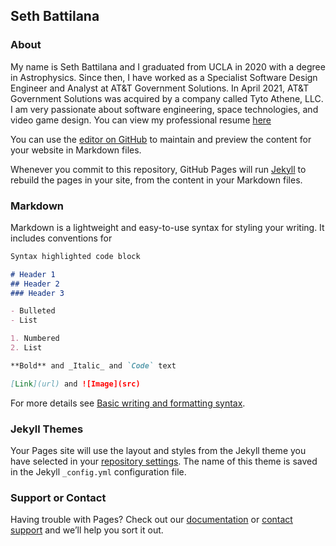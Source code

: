 ## Seth Battilana

### About

My name is Seth Battilana and I graduated from UCLA in 2020 with a degree in Astrophysics. Since then, I have worked as a Specialist Software Design Engineer and Analyst at AT&T Government Solutions. In April 2021, AT&T Government Solutions was acquired by a company called Tyto Athene, LLC. I am very passionate about software engineering, space technologies, and video game design. You can view my professional resume [here](https://sbattilana.github.io/resume/)

You can use the [editor on GitHub](https://github.com/sbattilana/sbattilana.github.io/edit/main/README.md) to maintain and preview the content for your website in Markdown files.

Whenever you commit to this repository, GitHub Pages will run [Jekyll](https://jekyllrb.com/) to rebuild the pages in your site, from the content in your Markdown files.

### Markdown

Markdown is a lightweight and easy-to-use syntax for styling your writing. It includes conventions for

```markdown
Syntax highlighted code block

# Header 1
## Header 2
### Header 3

- Bulleted
- List

1. Numbered
2. List

**Bold** and _Italic_ and `Code` text

[Link](url) and ![Image](src)
```

For more details see [Basic writing and formatting syntax](https://docs.github.com/en/github/writing-on-github/getting-started-with-writing-and-formatting-on-github/basic-writing-and-formatting-syntax).

### Jekyll Themes

Your Pages site will use the layout and styles from the Jekyll theme you have selected in your [repository settings](https://github.com/sbattilana/sbattilana.github.io/settings/pages). The name of this theme is saved in the Jekyll `_config.yml` configuration file.

### Support or Contact

Having trouble with Pages? Check out our [documentation](https://docs.github.com/categories/github-pages-basics/) or [contact support](https://support.github.com/contact) and we’ll help you sort it out.
 